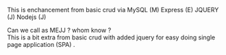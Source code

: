 This is enchancement from basic crud via 
MySQL (M) 
Express (E)
JQUERY (J)
Nodejs (J) 

Can we call as MEJJ ? whom know ?  
This is a bit extra from basic crud with added jquery for easy doing 
single page application (SPA) . 
